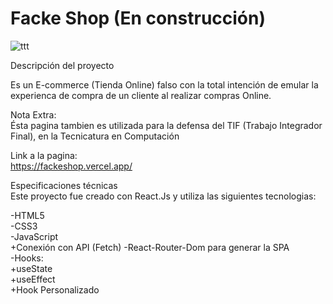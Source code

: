 # Facke Shop (En construcción)

![ttt](https://user-images.githubusercontent.com/67384494/186704461-7da26d49-8215-4022-b344-f5b5767d19cc.jpg)

Descripción del proyecto

Es un E-commerce (Tienda Online) falso con la total intención de emular la experienca de compra de un cliente al realizar compras Online.

Nota Extra:\
Ésta pagina tambien es utilizada para la defensa del TIF (Trabajo Integrador Final), en la Tecnicatura en Computación

Link a la pagina:\
https://fackeshop.vercel.app/

Especificaciones técnicas\
Este proyecto fue creado con React.Js y utiliza las siguientes tecnologias:

-HTML5\
-CSS3\
-JavaScript\
  +Conexión con API (Fetch)
-React-Router-Dom para generar la SPA\
-Hooks:\
  +useState\
  +useEffect\
  +Hook Personalizado
